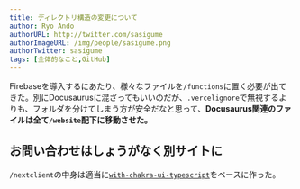 ```yaml
---
title: ディレクトリ構造の変更について
author: Ryo Ando
authorURL: http://twitter.com/sasigume
authorImageURL: /img/people/sasigume.png
authorTwitter: sasigume
tags: [全体的なこと,GitHub]
---
```


Firebaseを導入するにあたり、様々なファイルを`/functions`に置く必要が出てきた。別にDocusaurusに混ざってもいいのだが、`.vercelignore`で無視するよりも、フォルダを分けてしまう方が安全だなと思って、**Docusaurus関連のファイルは全て`/website`配下に移動させた。**

## お問い合わせはしょうがなく別サイトに

`/nextclient`の中身は適当に[`with-chakra-ui-typescript`](https://github.com/vercel/next.js/tree/canary/examples/with-chakra-ui-typescript)をベースに作った。
